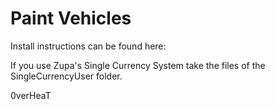 Paint Vehicles
=====

Install instructions can be found here:

If you use Zupa's Single Currency System take the files of the SingleCurrencyUser folder.

0verHeaT
